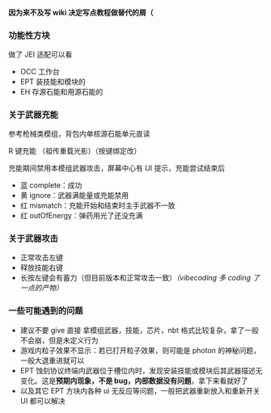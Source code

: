 #### 因为来不及写 wiki 决定写点教程做替代的屑（

### 功能性方块

做了 JEI 适配可以看

- OCC 工作台
- EPT 装技能和模块的
- EH 存源石能和用源石能的

### 关于武器充能

参考枪械类模组，背包内单核源石能单元直读

R 键充能 （祖传重载光影）（按键绑定改）

充能期间禁用本模组武器攻击，屏幕中心有 UI 提示，充能尝试结束后

- 蓝 complete：成功
- 黄 ignore：武器满能量或充能禁用
- 红 mismatch：充能开始和结束时主手武器不一致
- 红 outOfEnergy：弹药用光了还没充满

### 关于武器攻击

- 正常攻击左键
- 释放技能右键
- 长按左键会有蓄力（但目前版本和正常攻击一致）_（vibecoding 多 coding 了一点的产物）_

### 一些可能遇到的问题

- 建议不要 give 直接 拿模组武器，技能，芯片，nbt 格式比较复杂，拿了一般不会崩，但是未定义行为
- 游戏内粒子效果不显示：若已打开粒子效果，则可能是 photon 的神秘问题，一般大退重进就可以
- EPT 蚀刻协议终端内武器位于槽位内时，发现安装技能或模块后其武器描述无变化。这是**预期内现象，不是 bug，内部数据没有问题**，拿下来看就好了
- 以及其它 EPT 方块内各种 ui 无反应等问题，一般把武器重新放入和重新开关 UI 都可以解决
